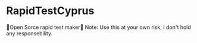 # RapidTestCyprus
🦠Open Sorce rapid test maker🦠
Note: Use this at your own risk, I don't hold any responsebility.
